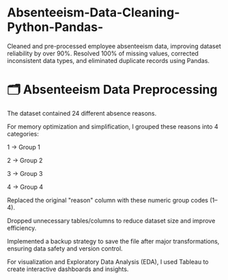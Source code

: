 # Absenteeism-Data-Cleaning-Python-Pandas-
Cleaned and pre-processed employee absenteeism data, improving dataset reliability by over 90%. Resolved 100% of missing values, corrected inconsistent data types, and eliminated duplicate records using Pandas. 

# 🗂️ Absenteeism Data Preprocessing

The dataset contained 24 different absence reasons.

For memory optimization and simplification, I grouped these reasons into 4 categories:

1 → Group 1

2 → Group 2

3 → Group 3

4 → Group 4

Replaced the original "reason" column with these numeric group codes (1–4).

Dropped unnecessary tables/columns to reduce dataset size and improve efficiency.

Implemented a backup strategy to save the file after major transformations, ensuring data safety and version control.

For visualization and Exploratory Data Analysis (EDA), I used Tableau to create interactive dashboards and insights.
